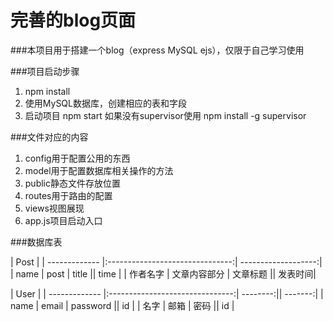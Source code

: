 完善的blog页面
============

###本项目用于搭建一个blog（express MySQL ejs），仅限于自己学习使用

###项目启动步骤
1. npm install
2. 使用MySQL数据库，创建相应的表和字段
3. 启动项目 npm start 如果没有supervisor使用 npm install -g supervisor

###文件对应的内容
1. config用于配置公用的东西
2. model用于配置数据库相关操作的方法
3. public静态文件存放位置
4. routes用于路由的配置
5. views视图展现
6. app.js项目启动入口

###数据库表


| Post                                                                  |
| ------------- |:-------------------------------:| -------------------:|
| name          | post                            | title    || time    |
| 作者名字      | 文章内容部分                    | 文章标题 || 发表时间|

| User                                                                  |
| ------------- |:-------------------------------:| --------:|| -------:|
| name          | email                           | password || id      |
| 名字          | 邮箱                            | 密码     || id      |
    